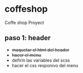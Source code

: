 # coffeshop
Coffe shop Proyect 
## paso 1: header
- ~~maquetar el html del header~~
- ~~hacer el menu~~
- defirin las variables del scss
- hacer el css responivo del menu
